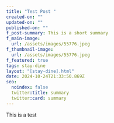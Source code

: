 ```yaml
---
title: "Test Post "
created-on: ""
updated-on: ""
published-on: ""
f_post-summary: This is a short summary
f_main-image:
  url: /assets/images/55776.jpeg
f_thumbnail-image:
  url: /assets/images/55776.jpeg
f_featured: true
tags: stay-dine
layout: "[stay-dine].html"
date: 2024-10-24T21:33:50.869Z
seo:
  noindex: false
  twitter:title: summary
  twitter:card: summary
---
```

This is a test